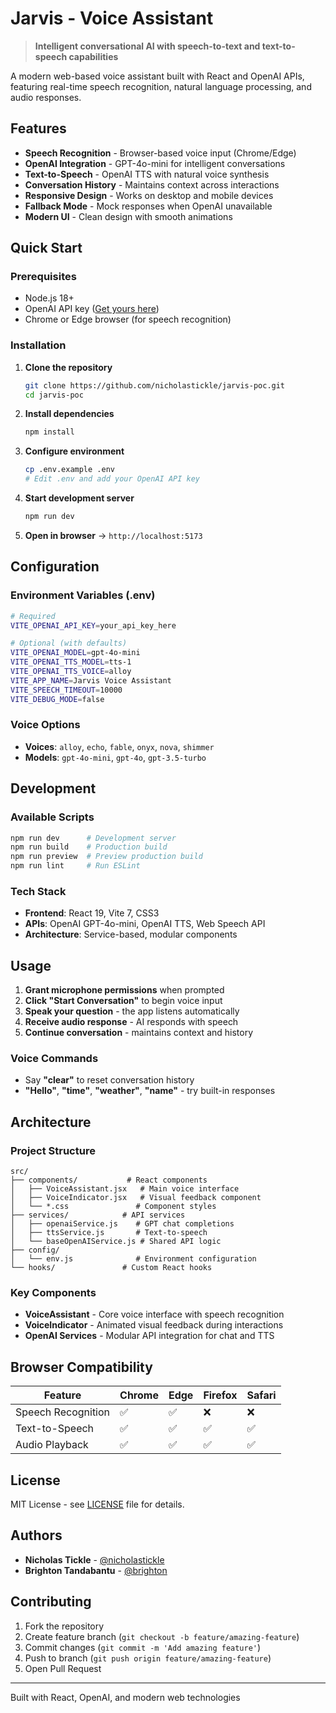 # Jarvis - Voice Assistant

> **Intelligent conversational AI with speech-to-text and text-to-speech capabilities**

A modern web-based voice assistant built with React and OpenAI APIs, featuring real-time speech recognition, natural language processing, and audio responses.

## Features

- **Speech Recognition** - Browser-based voice input (Chrome/Edge)
- **OpenAI Integration** - GPT-4o-mini for intelligent conversations  
- **Text-to-Speech** - OpenAI TTS with natural voice synthesis
- **Conversation History** - Maintains context across interactions
- **Responsive Design** - Works on desktop and mobile devices
- **Fallback Mode** - Mock responses when OpenAI unavailable
- **Modern UI** - Clean design with smooth animations

## Quick Start

### Prerequisites
- Node.js 18+ 
- OpenAI API key ([Get yours here](https://platform.openai.com/api-keys))
- Chrome or Edge browser (for speech recognition)

### Installation

1. **Clone the repository**
   ```bash
   git clone https://github.com/nicholastickle/jarvis-poc.git
   cd jarvis-poc
   ```

2. **Install dependencies**
   ```bash
   npm install
   ```

3. **Configure environment**
   ```bash
   cp .env.example .env
   # Edit .env and add your OpenAI API key
   ```

4. **Start development server**
   ```bash
   npm run dev
   ```

5. **Open in browser** → `http://localhost:5173`

## Configuration

### Environment Variables (.env)
```bash
# Required
VITE_OPENAI_API_KEY=your_api_key_here

# Optional (with defaults)
VITE_OPENAI_MODEL=gpt-4o-mini
VITE_OPENAI_TTS_MODEL=tts-1  
VITE_OPENAI_TTS_VOICE=alloy
VITE_APP_NAME=Jarvis Voice Assistant
VITE_SPEECH_TIMEOUT=10000
VITE_DEBUG_MODE=false
```

### Voice Options
- **Voices**: `alloy`, `echo`, `fable`, `onyx`, `nova`, `shimmer`
- **Models**: `gpt-4o-mini`, `gpt-4o`, `gpt-3.5-turbo`

## Development

### Available Scripts
```bash
npm run dev      # Development server
npm run build    # Production build  
npm run preview  # Preview production build
npm run lint     # Run ESLint
```

### Tech Stack
- **Frontend**: React 19, Vite 7, CSS3
- **APIs**: OpenAI GPT-4o-mini, OpenAI TTS, Web Speech API
- **Architecture**: Service-based, modular components

## Usage

1. **Grant microphone permissions** when prompted
2. **Click "Start Conversation"** to begin voice input
3. **Speak your question** - the app listens automatically
4. **Receive audio response** - AI responds with speech
5. **Continue conversation** - maintains context and history

### Voice Commands
- Say **"clear"** to reset conversation history
- **"Hello"**, **"time"**, **"weather"**, **"name"** - try built-in responses

## Architecture

### Project Structure
```
src/
├── components/           # React components
│   ├── VoiceAssistant.jsx   # Main voice interface
│   ├── VoiceIndicator.jsx   # Visual feedback component
│   └── *.css               # Component styles
├── services/            # API services
│   ├── openaiService.js    # GPT chat completions
│   ├── ttsService.js       # Text-to-speech
│   └── baseOpenAIService.js # Shared API logic
├── config/
│   └── env.js              # Environment configuration
└── hooks/               # Custom React hooks
```

### Key Components
- **VoiceAssistant** - Core voice interface with speech recognition
- **VoiceIndicator** - Animated visual feedback during interactions  
- **OpenAI Services** - Modular API integration for chat and TTS

## Browser Compatibility

| Feature | Chrome | Edge | Firefox | Safari |
|---------|--------|------|---------|--------|
| Speech Recognition | ✅ | ✅ | ❌ | ❌ |
| Text-to-Speech | ✅ | ✅ | ✅ | ✅ |
| Audio Playback | ✅ | ✅ | ✅ | ✅ |

## License

MIT License - see [LICENSE](./LICENSE) file for details.

## Authors

- **Nicholas Tickle** - [@nicholastickle](https://github.com/nicholastickle)
- **Brighton Tandabantu** - [@brighton](https://github.com/brighton)

## Contributing

1. Fork the repository
2. Create feature branch (`git checkout -b feature/amazing-feature`)
3. Commit changes (`git commit -m 'Add amazing feature'`)
4. Push to branch (`git push origin feature/amazing-feature`)
5. Open Pull Request

---

Built with React, OpenAI, and modern web technologies
